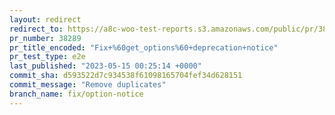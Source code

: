 ```yaml
---
layout: redirect
redirect_to: https://a8c-woo-test-reports.s3.amazonaws.com/public/pr/38289/e2e/index.html
pr_number: 38289
pr_title_encoded: "Fix+%60get_options%60+deprecation+notice"
pr_test_type: e2e
last_published: "2023-05-15 00:25:14 +0000"
commit_sha: d593522d7c934538f61098165704fef34d628151
commit_message: "Remove duplicates"
branch_name: fix/option-notice
---
```

